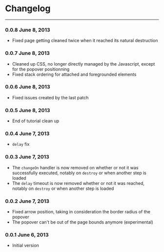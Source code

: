 Changelog
=========

---

### 0.0.8    June 8, 2013

* Fixed page getting cleaned twice when it reached its natural destruction

### 0.0.7    June 8, 2013

* Cleaned up CSS, no longer directly managed by the Javascript, except for the popover positionning
* Fixed stack ordering for attached and foregrounded elements

### 0.0.6    June 8, 2013

* Fixed issues created by the last patch

### 0.0.5    June 8, 2013

* End of tutorial clean up

### 0.0.4    June 7, 2013

* `delay` fix

### 0.0.3    June 7, 2013

* The `changeOn` handler is now removed on whether or not it was successfully executed, notably on `destroy` or when another step is loaded
* The `delay` timeout is now removed whether or not it was reached, notably on `destroy` or when another step is loaded

### 0.0.2    June 7, 2013

* Fixed arrow position, taking in consideration the border radius of the popover
* The popover can't be out of the page bounds anymore (experimental)

### 0.0.1    June 6, 2013

* Initial version